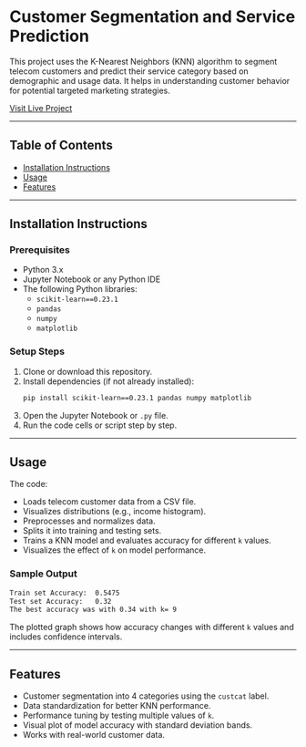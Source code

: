 # Customer Segmentation and Service Prediction

This project uses the K-Nearest Neighbors (KNN) algorithm to segment telecom customers and predict their service category based on demographic and usage data. It helps in understanding customer behavior for potential targeted marketing strategies.

[Visit Live Project](https://colab.research.google.com/github/mrishikreddy/Customer-Segmentation-and-Service-Prediction-RT7/blob/main/Customer_Segmentation_and_Service_Prediction_Using_K_Nearest_Neighbors.ipynb)

---

## Table of Contents

- [Installation Instructions](#installation-instructions)  
- [Usage](#usage)  
- [Features](#features) 

---

## Installation Instructions

### Prerequisites

- Python 3.x
- Jupyter Notebook or any Python IDE
- The following Python libraries:
  - `scikit-learn==0.23.1`
  - `pandas`
  - `numpy`
  - `matplotlib`

### Setup Steps

1. Clone or download this repository.
2. Install dependencies (if not already installed):
   ```bash
   pip install scikit-learn==0.23.1 pandas numpy matplotlib
   ```
3. Open the Jupyter Notebook or `.py` file.
4. Run the code cells or script step by step.

---

## Usage

The code:

- Loads telecom customer data from a CSV file.
- Visualizes distributions (e.g., income histogram).
- Preprocesses and normalizes data.
- Splits it into training and testing sets.
- Trains a KNN model and evaluates accuracy for different `k` values.
- Visualizes the effect of `k` on model performance.

### Sample Output

```bash
Train set Accuracy:  0.5475
Test set Accuracy:   0.32
The best accuracy was with 0.34 with k= 9
```

The plotted graph shows how accuracy changes with different `k` values and includes confidence intervals.

---

## Features

- Customer segmentation into 4 categories using the `custcat` label.
- Data standardization for better KNN performance.
- Performance tuning by testing multiple values of `k`.
- Visual plot of model accuracy with standard deviation bands.
- Works with real-world customer data.
